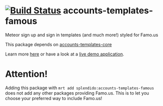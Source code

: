 [![Build Status](https://travis-ci.org/splendido/accounts-templates-famous.svg?branch=master)](https://travis-ci.org/splendido/accounts-templates-famous)
accounts-templates-famous
=========================

Meteor sign up and sign in templates (and much more!) styled for Famo.us

This package depends on [accounts-templates-core](https://atmospherejs.com/package/accounts-templates-core)

Learn more [here](http://accounts-templates.meteor.com) or have a look at a [live demo application](http://accounts-templates-famous.meteor.com).


Attention!
==========

Adding this package with `mrt add splendido:accounts-templates-famous` does not add any other packages providing Famo.us. This is to let you choose your preferred way to include Famo.us!